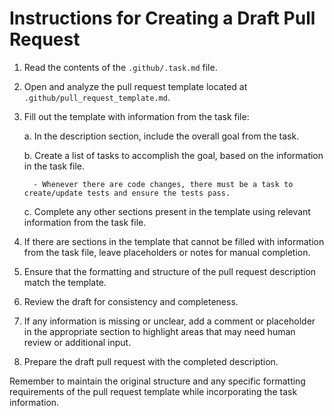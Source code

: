 # Instructions for Creating a Draft Pull Request

1.  Read the contents of the `.github/.task.md` file.

2.  Open and analyze the pull request template located at `.github/pull_request_template.md`.

3.  Fill out the template with information from the task file:

    a. In the description section, include the overall goal from the task.

    b. Create a list of tasks to accomplish the goal, based on the information in the task file.

          - Whenever there are code changes, there must be a task to create/update tests and ensure the tests pass.

    c. Complete any other sections present in the template using relevant information from the task file.

4.  If there are sections in the template that cannot be filled with information from the task file, leave placeholders or notes for manual completion.

5.  Ensure that the formatting and structure of the pull request description match the template.

6.  Review the draft for consistency and completeness.

7.  If any information is missing or unclear, add a comment or placeholder in the appropriate section to highlight areas that may need human review or additional input.

8.  Prepare the draft pull request with the completed description.

Remember to maintain the original structure and any specific formatting requirements of the pull request template while incorporating the task information.
